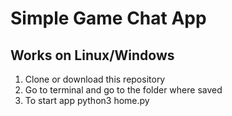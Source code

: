 # Simple Game Chat App
## Works on Linux/Windows
1) Clone or download this repository
2) Go to terminal and go to the folder where saved
3) To start app python3 home.py

